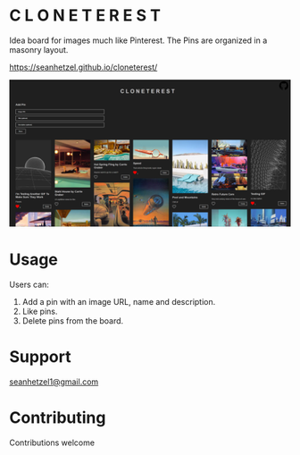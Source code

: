 # C L O N E T E R E S T
Idea board for images much like Pinterest. The Pins are organized in a masonry layout.

https://seanhetzel.github.io/cloneterest/

![C L O N E T E R E S T](cloneterest-screenshot-2.PNG)

# Usage
Users can:
1. Add a pin with an image URL, name and description. 
2. Like pins.
2. Delete pins from the board.

# Support
seanhetzel1@gmail.com

# Contributing
Contributions welcome

